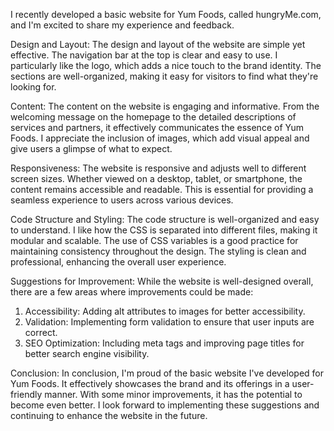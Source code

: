 I recently developed a basic website for Yum Foods, called hungryMe.com, and I'm excited to share my experience and feedback.

Design and Layout:
The design and layout of the website are simple yet effective. The navigation bar at the top is clear and easy to use. I particularly like the logo, which adds a nice touch to the brand identity. The sections are well-organized, making it easy for visitors to find what they're looking for.

Content:
The content on the website is engaging and informative. From the welcoming message on the homepage to the detailed descriptions of services and partners, it effectively communicates the essence of Yum Foods. I appreciate the inclusion of images, which add visual appeal and give users a glimpse of what to expect.

Responsiveness:
The website is responsive and adjusts well to different screen sizes. Whether viewed on a desktop, tablet, or smartphone, the content remains accessible and readable. This is essential for providing a seamless experience to users across various devices.

Code Structure and Styling:
The code structure is well-organized and easy to understand. I like how the CSS is separated into different files, making it modular and scalable. The use of CSS variables is a good practice for maintaining consistency throughout the design. The styling is clean and professional, enhancing the overall user experience.

Suggestions for Improvement:
While the website is well-designed overall, there are a few areas where improvements could be made:
1. Accessibility: Adding alt attributes to images for better accessibility.
2. Validation: Implementing form validation to ensure that user inputs are correct.
3. SEO Optimization: Including meta tags and improving page titles for better search engine visibility.

Conclusion:
In conclusion, I'm proud of the basic website I've developed for Yum Foods. It effectively showcases the brand and its offerings in a user-friendly manner. With some minor improvements, it has the potential to become even better. I look forward to implementing these suggestions and continuing to enhance the website in the future.
